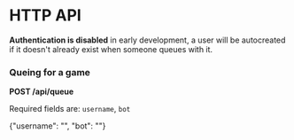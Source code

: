 # HTTP API

**Authentication is disabled** in early development, a user will be autocreated
if it doesn't already exist when someone queues with it.

### Queing for a game

**POST /api/queue**

Required fields are: `username`, `bot`

{"username": "<username>", "bot": "<bot>"}
